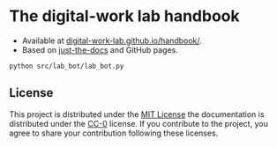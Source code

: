 # The digital-work lab handbook

- Available at [digital-work-lab.github.io/handbook/](https://digital-work-lab.github.io/handbook/).
- Based on [just-the-docs](https://github.com/just-the-docs/just-the-docs) and GitHub pages.

```
python src/lab_bot/lab_bot.py
```

## License

This project is distributed under the [MIT License](LICENSE) the documentation is distributed under the [CC-0](https://creativecommons.org/publicdomain/zero/1.0/) license.
If you contribute to the project, you agree to share your contribution following these licenses.
